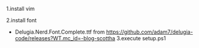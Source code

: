 1.install vim
  
2.install font
  
- Delugia.Nerd.Font.Complete.ttf from https://github.com/adam7/delugia-code/releases?WT.mc_id=-blog-scottha
3.execute setup.ps1
  

